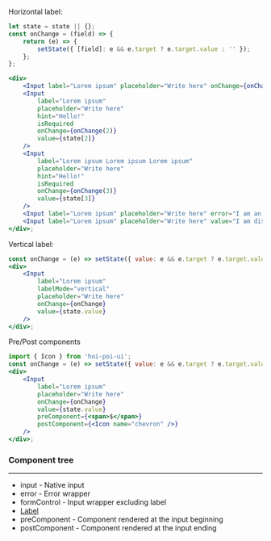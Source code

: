 Horizontal label:

```jsx
let state = state || {};
const onChange = (field) => {
    return (e) => {
        setState({ [field]: e && e.target ? e.target.value : '' });
    };
};

<div>
    <Input label="Lorem ipsum" placeholder="Write here" onChange={onChange(1)} value={state[1]} />
    <Input
        label="Lorem ipsum"
        placeholder="Write here"
        hint="Hello!"
        isRequired
        onChange={onChange(2)}
        value={state[2]}
    />
    <Input
        label="Lorem ipsum Lorem ipsum Lorem ipsum"
        placeholder="Write here"
        hint="Hello!"
        isRequired
        onChange={onChange(3)}
        value={state[3]}
    />
    <Input label="Lorem ipsum" placeholder="Write here" error="I am an error" />
    <Input label="Lorem ipsum" placeholder="Write here" value="I am disabled" isReadOnly={true} />
</div>;
```

Vertical label:

```jsx
const onChange = (e) => setState({ value: e && e.target ? e.target.value : '' });
<div>
    <Input
        label="Lorem ipsum"
        labelMode="vertical"
        placeholder="Write here"
        onChange={onChange}
        value={state.value}
    />
</div>;
```

Pre/Post components

```jsx
import { Icon } from 'hoi-poi-ui';
const onChange = (e) => setState({ value: e && e.target ? e.target.value : '' });
<div>
    <Input
        label="Lorem ipsum"
        placeholder="Write here"
        onChange={onChange}
        value={state.value}
        preComponent={<span>$</span>}
        postComponent={<Icon name="chevron" />}
    />
</div>;
```

### Component tree

---

-   input - Native input
-   error - Error wrapper
-   formControl - Input wrapper excluding label
-   [Label](#/Forms?id=label)
-   preComponent - Component rendered at the input beginning
-   postComponent - Component rendered at the input ending
